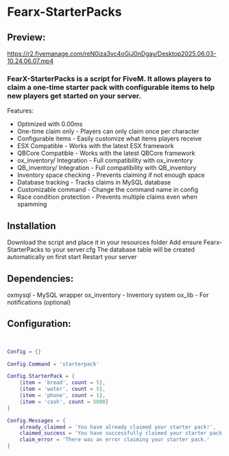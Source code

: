 # Fearx-StarterPacks

## Preview:

https://r2.fivemanage.com/reN0iza3vc4oGjJ0nDgay/Desktop2025.06.03-10.24.06.07.mp4


### FearX-StarterPacks is a script for FiveM. It allows players to claim a one-time starter pack with configurable items to help new players get started on your server.
Features:

- Optimized with 0.00ms
- One-time claim only - Players can only claim once per character
- Configurable items - Easily customize what items players receive
- ESX Compatible - Works with the latest ESX framework
- QBCore Compatible - Works with the latest QBCore framework
- ox_inventory/ Integration - Full compatibility with ox_inventory
- QB_inventory/ Integration - Full compatibility with QB_inventory
- Inventory space checking - Prevents claiming if not enough space
- Database tracking - Tracks claims in MySQL database
- Customizable command - Change the command name in config
- Race condition protection - Prevents multiple claims even when spamming

## Installation

Download the script and place it in your resources folder
Add ensure Fearx-StarterPacks to your server.cfg
The database table will be created automatically on first start
Restart your server

## Dependencies:

oxmysql - MySQL wrapper
ox_inventory - Inventory system
ox_lib - For notifications (optional)

## Configuration:

```lua


Config = {}

Config.Command = 'starterpack'

Config.StarterPack = {
    {item = 'bread', count = 5},
    {item = 'water', count = 5},
    {item = 'phone', count = 1},
    {item = 'cash', count = 5000}
}

Config.Messages = {
    already_claimed = 'You have already claimed your starter pack!',
    claimed_success = 'You have successfully claimed your starter pack!',
    claim_error = 'There was an error claiming your starter pack.'
}

```

